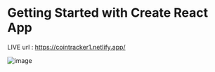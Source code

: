 # Getting Started with Create React App
LIVE url : https://cointracker1.netlify.app/

![image](https://user-images.githubusercontent.com/66420624/188102497-3f8ec09a-f1ca-488f-aca8-8873aa4006f9.png)

